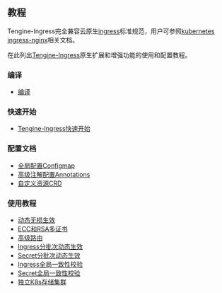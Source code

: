 ## 教程
Tengine-Ingress完全兼容云原生[ingress](https://kubernetes.io/docs/concepts/services-networking/ingress/)标准规范，用户可参照[kubernetes ingress-nginx](https://kubernetes.github.io/ingress-nginx/)相关文档。

在此列出[Tengine-Ingress](https://github.com/alibaba/tengine-ingress)原生扩展和增强功能的使用和配置教程。 

### 编译
*   [编译](document/ingress_install.html)

### 快速开始
*   [Tengine-Ingress快速开始](document/ingress_quickstart.html)

### 配置文档
*   [全局配置Configmap](document/ingress_configmap.html)
*   [高级注解配置Annotations](document/ingress_annotations.html)
*   [自定义资源CRD](document/ingress_crd.html)

### 使用教程
*   [动态无损生效](document/ingress_hotreload.html)
*   [ECC和RSA多证书](document/ingress_certs.html)
*   [高级路由](document/ingress_routes.html) 
*   [Ingress分批次动态生效](document/ingress_rollout_ingress.html)
*   [Secret分批次动态生效](document/ingress_rollout_secret.html)
*   [Ingress全局一致性校验](document/ingress_checksum_ingress.html)
*   [Secret全局一致性校验](document/ingress_checksum_secret.html)
*   [独立K8s存储集群](document/ingress_cluster.html)
